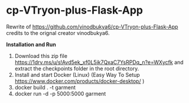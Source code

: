 # cp-VTryon-plus-Flask-App

Rewrite of https://github.com/vinodbukya6/cp-VTryon-plus-Flask-App credits to the orignal creator vinodbukya6.

**Installation and Run**

1. Download this zip file https://1drv.ms/u/s!Avd5ek_xf0L5ik7QxaC7YsRPDq_n?e=WXycfk and extract the checkpoints folder in the root directory.  
2. Install and start Docker (Linux) (Easy Way To Setup https://www.docker.com/products/docker-desktop/ )
3. docker build . -t garment
4. docker run -d -p 5000:5000 garment

